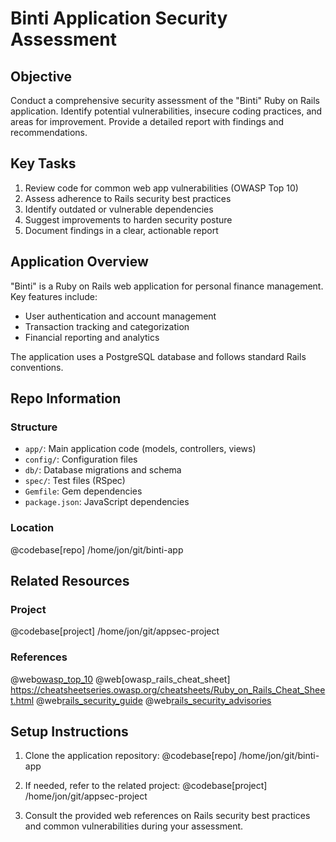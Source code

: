 # Binti Application Security Assessment

## Objective
Conduct a comprehensive security assessment of the "Binti" Ruby on Rails application. Identify potential vulnerabilities, insecure coding practices, and areas for improvement. Provide a detailed report with findings and recommendations.

## Key Tasks
1. Review code for common web app vulnerabilities (OWASP Top 10)
2. Assess adherence to Rails security best practices
3. Identify outdated or vulnerable dependencies
4. Suggest improvements to harden security posture
5. Document findings in a clear, actionable report

## Application Overview
"Binti" is a Ruby on Rails web application for personal finance management. Key features include:
- User authentication and account management
- Transaction tracking and categorization
- Financial reporting and analytics

The application uses a PostgreSQL database and follows standard Rails conventions.

## Repo Information
### Structure
- `app/`: Main application code (models, controllers, views)
- `config/`: Configuration files
- `db/`: Database migrations and schema
- `spec/`: Test files (RSpec)
- `Gemfile`: Gem dependencies
- `package.json`: JavaScript dependencies

### Location
@codebase[repo] /home/jon/git/binti-app

## Related Resources
### Project
@codebase[project] /home/jon/git/appsec-project

### References
@web[owasp_top_10](https://owasp.org/www-project-top-ten/)
@web[owasp_rails_cheat_sheet] https://cheatsheetseries.owasp.org/cheatsheets/Ruby_on_Rails_Cheat_Sheet.html
@web[rails_security_guide](https://guides.rubyonrails.org/v7.1/security.html) 
@web[rails_security_advisories](https://discuss.rubyonrails.org/c/security-announcements/9)

## Setup Instructions
1. Clone the application repository:
   @codebase[repo] /home/jon/git/binti-app

2. If needed, refer to the related project:
   @codebase[project] /home/jon/git/appsec-project

3. Consult the provided web references on Rails security best practices and common vulnerabilities during your assessment.
